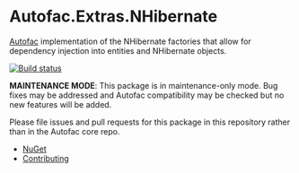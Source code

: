 # Autofac.Extras.NHibernate
[Autofac](http://autofac.org) implementation of the NHibernate factories that allow for dependency injection into entities and NHibernate objects.

[![Build status](https://ci.appveyor.com/api/projects/status/vpkf5dlbw5ehfeng?svg=true)](https://ci.appveyor.com/project/Autofac/autofac-extras-nhibernate)

**MAINTENANCE MODE**: This package is in maintenance-only mode. Bug fixes may be addressed and Autofac compatibility may be checked but no new features will be added.

Please file issues and pull requests for this package in this repository rather than in the Autofac core repo.

- [NuGet](https://www.nuget.org/packages/Autofac.Extras.NHibernate/)
- [Contributing](http://autofac.readthedocs.org/en/latest/contributors.html)